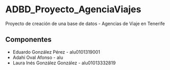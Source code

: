 # ADBD_Proyecto_AgenciaViajes
Proyecto de creación de una base de datos - Agencias de Viaje en Tenerife

## Componentes
- Eduardo González Pérez - alu0101319001
- Adahi Oval Afonso - alu
- Laura Inés González González - alu01013332819
